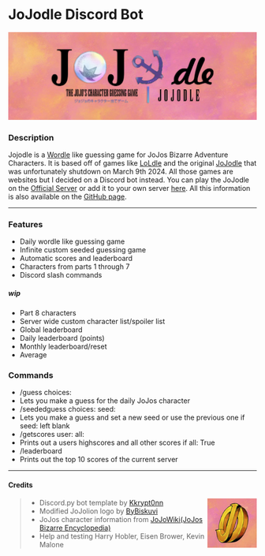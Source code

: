 # JoJodle Discord Bot
![](https://github.com/Uberchurch1/Jojodle-discordBot/blob/main/images/jojodle-banner.png?raw=true)
### Description
Jojodle is a [Wordle](https://www.nytimes.com/games/wordle/index.html "Wordle") like guessing game for JoJos Bizarre Adventure Characters. It is based off of games like [LoLdle](https://loldle.net "LoLdle") and the original [JoJodle](https://jojo-news.com/fun/jojodle/ "JoJodle") that was unfortunately shutdown on March 9th 2024. All those games are websites but I decided on a Discord bot instead. You can play the JoJodle on the [Official Server](https://discord.gg/GMZGyRHC73 "Official Server") or add it to your own server [here](https://discord.com/oauth2/authorize?client_id=1270479078411206766&permissions=2147544064&integration_type=0&scope=bot "here"). All this information is also available on the [GitHub page](https://github.com/Uberchurch1/Jojodle-discordBot/tree/main "GitHub page").

------------


### Features

- Daily wordle like guessing game
- Infinite custom seeded guessing game
- Automatic scores and leaderboard
- Characters from parts 1 through 7
- Discord slash commands
##### wip
- Part 8 characters
- Server wide custom character list/spoiler list
- Global leaderboard
- Daily leaderboard (points)
- Monthly leaderboard/reset
- Average

### Commands
- /guess choices:
 - Lets you make a guess for the daily JoJos character
- /seededguess choices: seed:
 - Lets you make a guess and set a new seed or use the previous one if seed: left blank
- /getscores user: all:
 - Prints out a users highscores and all other scores if all: True
- /leaderboard
 - Prints out the top 10 scores of the current server
 

------------



#### Credits
<img src="https://github.com/Uberchurch1/Jojodle-discordBot/blob/main/images/jojodle-icon.png?raw=true" width="100" height="100" align="right"/>

> - Discord.py bot template by [Kkrypt0nn](https://github.com/kkrypt0nn/Python-Discord-Bot-Template "Kkrypt0nn")
> - Modified JoJolion logo by [ByBiskuvi](https://www.reddit.com/r/StardustCrusaders/comments/u3fnqu/i_made_a_unoffical_jojolion_logo/?utm_source=share&utm_medium=web3x&utm_name=web3xcss&utm_term=1&utm_content=share_button "ByBiskuvi")
> - JoJos character information from [JoJoWiki(JoJos Bizarre Encyclopedia)](https://jojowiki.com "JoJoWiki(JoJos Bizarre Encyclopedia)")
> - Help and testing Harry Hobler, Eisen Brower, Kevin Malone
